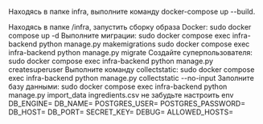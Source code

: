 Находясь в папке infra, выполните команду docker-compose up --build.

Находясь в папке /infra, запустить сборку образа Docker:
sudo docker compose up -d
Выполните миграции:
sudo docker compose exec infra-backend python manage.py makemigrations
sudo docker compose exec infra-backend python manage.py migrate
Создайте суперпользователя:
sudo docker compose exec infra-backend python manage.py createsuperuser
Выполните команду collectstatic:
sudo docker compose exec infra-backend python manage.py collectstatic --no-input
Заполните базу данными:
sudo docker compose exec infra-backend python manage.py import_data ingredients.csv
не забудьте настроить env
DB_ENGINE=
DB_NAME=
POSTGRES_USER=
POSTGRES_PASSWORD=
DB_HOST=
DB_PORT=
SECRET_KEY=
DEBUG=
ALLOWED_HOSTS=
